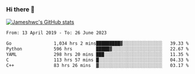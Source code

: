 ### Hi there 👋

[![Jameshwc's GitHub stats](https://github-readme-stats.vercel.app/api?username=jameshwc)](https://github.com/anuraghazra/github-readme-stats)

<!--START_SECTION:waka-->

```txt
From: 13 April 2019 - To: 26 June 2023

Go                1,034 hrs 2 mins█████████▓░░░░░░░░░░░░░░░   39.33 %
Python            596 hrs         █████▓░░░░░░░░░░░░░░░░░░░   22.67 %
YAML              298 hrs 20 mins ███░░░░░░░░░░░░░░░░░░░░░░   11.35 %
C                 113 hrs 57 mins █░░░░░░░░░░░░░░░░░░░░░░░░   04.33 %
C++               83 hrs 26 mins  ▓░░░░░░░░░░░░░░░░░░░░░░░░   03.17 %
```

<!--END_SECTION:waka-->